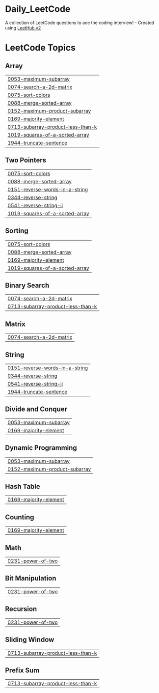 # Daily_LeetCode
A collection of LeetCode questions to ace the coding interview! - Created using [LeetHub v2](https://github.com/arunbhardwaj/LeetHub-2.0)

<!---LeetCode Topics Start-->
# LeetCode Topics
## Array
|  |
| ------- |
| [0053-maximum-subarray](https://github.com/pravin4422/Daily_LeetCode/tree/master/0053-maximum-subarray) |
| [0074-search-a-2d-matrix](https://github.com/pravin4422/Daily_LeetCode/tree/master/0074-search-a-2d-matrix) |
| [0075-sort-colors](https://github.com/pravin4422/Daily_LeetCode/tree/master/0075-sort-colors) |
| [0088-merge-sorted-array](https://github.com/pravin4422/Daily_LeetCode/tree/master/0088-merge-sorted-array) |
| [0152-maximum-product-subarray](https://github.com/pravin4422/Daily_LeetCode/tree/master/0152-maximum-product-subarray) |
| [0169-majority-element](https://github.com/pravin4422/Daily_LeetCode/tree/master/0169-majority-element) |
| [0713-subarray-product-less-than-k](https://github.com/pravin4422/Daily_LeetCode/tree/master/0713-subarray-product-less-than-k) |
| [1019-squares-of-a-sorted-array](https://github.com/pravin4422/Daily_LeetCode/tree/master/1019-squares-of-a-sorted-array) |
| [1944-truncate-sentence](https://github.com/pravin4422/Daily_LeetCode/tree/master/1944-truncate-sentence) |
## Two Pointers
|  |
| ------- |
| [0075-sort-colors](https://github.com/pravin4422/Daily_LeetCode/tree/master/0075-sort-colors) |
| [0088-merge-sorted-array](https://github.com/pravin4422/Daily_LeetCode/tree/master/0088-merge-sorted-array) |
| [0151-reverse-words-in-a-string](https://github.com/pravin4422/Daily_LeetCode/tree/master/0151-reverse-words-in-a-string) |
| [0344-reverse-string](https://github.com/pravin4422/Daily_LeetCode/tree/master/0344-reverse-string) |
| [0541-reverse-string-ii](https://github.com/pravin4422/Daily_LeetCode/tree/master/0541-reverse-string-ii) |
| [1019-squares-of-a-sorted-array](https://github.com/pravin4422/Daily_LeetCode/tree/master/1019-squares-of-a-sorted-array) |
## Sorting
|  |
| ------- |
| [0075-sort-colors](https://github.com/pravin4422/Daily_LeetCode/tree/master/0075-sort-colors) |
| [0088-merge-sorted-array](https://github.com/pravin4422/Daily_LeetCode/tree/master/0088-merge-sorted-array) |
| [0169-majority-element](https://github.com/pravin4422/Daily_LeetCode/tree/master/0169-majority-element) |
| [1019-squares-of-a-sorted-array](https://github.com/pravin4422/Daily_LeetCode/tree/master/1019-squares-of-a-sorted-array) |
## Binary Search
|  |
| ------- |
| [0074-search-a-2d-matrix](https://github.com/pravin4422/Daily_LeetCode/tree/master/0074-search-a-2d-matrix) |
| [0713-subarray-product-less-than-k](https://github.com/pravin4422/Daily_LeetCode/tree/master/0713-subarray-product-less-than-k) |
## Matrix
|  |
| ------- |
| [0074-search-a-2d-matrix](https://github.com/pravin4422/Daily_LeetCode/tree/master/0074-search-a-2d-matrix) |
## String
|  |
| ------- |
| [0151-reverse-words-in-a-string](https://github.com/pravin4422/Daily_LeetCode/tree/master/0151-reverse-words-in-a-string) |
| [0344-reverse-string](https://github.com/pravin4422/Daily_LeetCode/tree/master/0344-reverse-string) |
| [0541-reverse-string-ii](https://github.com/pravin4422/Daily_LeetCode/tree/master/0541-reverse-string-ii) |
| [1944-truncate-sentence](https://github.com/pravin4422/Daily_LeetCode/tree/master/1944-truncate-sentence) |
## Divide and Conquer
|  |
| ------- |
| [0053-maximum-subarray](https://github.com/pravin4422/Daily_LeetCode/tree/master/0053-maximum-subarray) |
| [0169-majority-element](https://github.com/pravin4422/Daily_LeetCode/tree/master/0169-majority-element) |
## Dynamic Programming
|  |
| ------- |
| [0053-maximum-subarray](https://github.com/pravin4422/Daily_LeetCode/tree/master/0053-maximum-subarray) |
| [0152-maximum-product-subarray](https://github.com/pravin4422/Daily_LeetCode/tree/master/0152-maximum-product-subarray) |
## Hash Table
|  |
| ------- |
| [0169-majority-element](https://github.com/pravin4422/Daily_LeetCode/tree/master/0169-majority-element) |
## Counting
|  |
| ------- |
| [0169-majority-element](https://github.com/pravin4422/Daily_LeetCode/tree/master/0169-majority-element) |
## Math
|  |
| ------- |
| [0231-power-of-two](https://github.com/pravin4422/Daily_LeetCode/tree/master/0231-power-of-two) |
## Bit Manipulation
|  |
| ------- |
| [0231-power-of-two](https://github.com/pravin4422/Daily_LeetCode/tree/master/0231-power-of-two) |
## Recursion
|  |
| ------- |
| [0231-power-of-two](https://github.com/pravin4422/Daily_LeetCode/tree/master/0231-power-of-two) |
## Sliding Window
|  |
| ------- |
| [0713-subarray-product-less-than-k](https://github.com/pravin4422/Daily_LeetCode/tree/master/0713-subarray-product-less-than-k) |
## Prefix Sum
|  |
| ------- |
| [0713-subarray-product-less-than-k](https://github.com/pravin4422/Daily_LeetCode/tree/master/0713-subarray-product-less-than-k) |
<!---LeetCode Topics End-->
